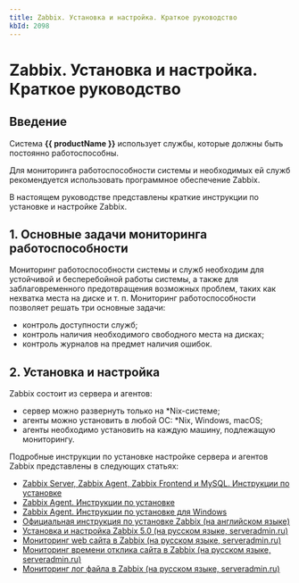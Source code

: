 ```yaml
---
title: Zabbix. Установка и настройка. Краткое руководство
kbId: 2098
---
```


# Zabbix. Установка и настройка. Краткое руководство

## Введение

Система **{{ productName }}** использует службы, которые должны быть постоянно работоспособны.

Для мониторинга работоспособности системы и необходимых ей служб рекомендуется использовать программное обеспечение Zabbix.

В настоящем руководстве представлены краткие инструкции по установке и настройке Zabbix.

## 1. Основные задачи мониторинга работоспособности

Мониторинг работоспособности системы и служб необходим для устойчивой и бесперебойной работы системы, а также для заблаговременного предотвращения возможных проблем, таких как нехватка места на диске и т. п. Мониторинг работоспособности позволяет решать три основные задачи:

- контроль доступности служб;
- контроль наличия необходимого свободного места на дисках;
- контроль журналов на предмет наличия ошибок.

## 2. Установка и настройка

Zabbix состоит из сервера и агентов:

- сервер можно развернуть только на \*Nix-системе;
- агенты можно установить в любой ОС: \*Nix, Windows, macOS;
- агенты необходимо установить на каждую машину, подлежащую мониторингу.

Подробные инструкции по установке настройке сервера и агентов Zabbix представлены в следующих статьях:

- [Zabbix Server, Zabbix Agent, Zabbix Frontend и MySQL. Инструкции по установке](https://kb.comindware.ru/article.php?id=2292)
- [Zabbix Agent. Инструкции по установке](https://kb.comindware.ru/article.php?id=2291)
- [Zabbix Agent. Инструкции по установке для Windows](https://kb.comindware.ru/article.php?id=2304)
- [Официальная инструкция по установке Zabbix (на английском языке)](https://www.zabbix.com/documentation/5.4/ru/manual/appendix/install)
- [Установка и настройка Zabbix 5.0 (на русском языке, serveradmin.ru)](https://serveradmin.ru/ustanovka-i-nastrojka-zabbix-5-0/)
- [Мониторинг web сайта в Zabbix (на русском языке, serveradmin.ru)](https://serveradmin.ru/monitoring-web-sayta-v-zabbix/)
- [Мониторинг времени отклика сайта в Zabbix (на русском языке, serveradmin.ru)](https://serveradmin.ru/monitoring-vremeni-otklika-sayta-v-zabbix/)
- [Мониторинг лог файла в Zabbix (на русском языке, serveradmin.ru)](https://serveradmin.ru/monitoring-log-fayla-v-zabbix/)



